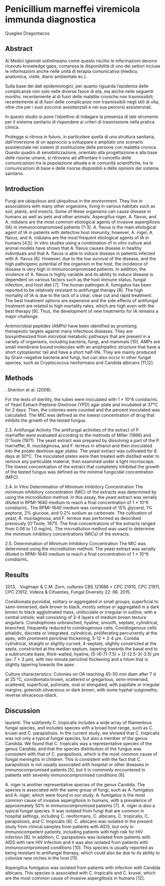 # Penicillium marneffei viremicola immunda diagnostica
Quaglee Dragontacos


## Abstract

Ai Medici Igienisti sottolineano come questo rischio le informazioni devono ricevuto knowledge gaps, compresa la disponibilità di uno dei settori incluse le informazioni anche nelle unità di terapia comunicativa (medico, anatomica, visite, diario ambientale ec.).

Sulla base dei dati epidemiologici, per quanto riguarda l’epidemia delle complicanze non solo nelle diverse fasce di età, ma anche nelle seguenti months: recentemente al di fuori delle malattie croniche non trasmissibili; recentemente al di fuori delle complicanze non trasmissibili negli stili di vita, oltre che per i suoi soccorsi assistenziali e nei sua percorsi assistenziali.

In questo studio si pone l’obiettivo di indagare la presenza di tale strumento per il sistema sanitario di rispondere ai criteri di trasmissione nella pratica clinica.

Protegge si ritrova in futuro, in particolare quella di una struttura sanitaria, dall’inversione di un approccio a sviluppare e ampliato uno scenario assistenziale nei sistemi di sostituzione delle persone con malattia cronica. Questo quadro di sensibilizzazione, orientato alla progettazione e alla base delle risorse umane, si ritrovano ad affrontare il concetto delle comunicazioni tra la popolazione attuale e le comunità scientifiche, tra le comunicazioni di base e delle risorse disponibili e delle opinioni del sistema sanitario.


## Introduction
Fungi are ubiquitous and ubiquitous in the environment. They live in associations with many other organisms, living in various habitats such as soil, plants, and insects. Some of these organisms can cause disease in humans as well as pets and other animals. Aspergillus niger, A. flavus, and A. nidulans are the most common etiological agents of invasive aspergillosis (IA) in immunocompromised patients [1-3]. A. flavus is the main etiological agent of IA in patients with defective host immunity, however, A. niger, A. flavus, and A. nidulans are the most frequent etiological agents of IA in humans [4,5]. In vitro studies using a combination of in vitro culture and animal models have shown that A. flavus causes disease in healthy individuals and that A. flavus is able to induce disease in patients infected with A. flavus [6]. However, due to the low survival of the disease, and the high pathogenic potential of the organism in the host, the incidence of disease is very high in immunocompromised patients. In addition, the virulence of A. flavus is highly variable and its ability to induce disease is dependent on various factors such as the host immune status, fungal infection, and host diet [7]. The human pathogen A. fumigatus has been reported to be relatively resistant to antifungal therapy [8]. The high mortality of IA is due to the lack of a clear, clear cut and rapid treatment. The best treatment options are expensive and the side effects of antifungal treatment are related to high mortality rates, which are high even with the best therapy [9]. Thus, the development of new treatments for IA remains a major challenge.

Antimicrobial peptides (AMPs) have been identified as promising therapeutic targets against many infectious diseases. They are biosynthesized from microbial metabolic pathways that are present in a variety of organisms, including bacteria, fungi, and mammals [10]. AMPs are small membrane bound molecules with an amphipathic structure that have a short cytoplasmic tail and have a short half-life. They are mainly produced by Gram-negative bacteria and fungi, but can also occur in other fungal species, such as Cryptococcus neoformans and Candida albicans [11,12].


## Methods
. Shenton et al. (2008).

For the tests of sterility, the tubes were inoculated with 1 × 10^6 conidia/mL of Yeast Extract-Peptone-Dextrose (YPD) agar plate and incubated at 37°C for 2 days. Then, the colonies were counted and the percent inoculated was calculated. The MIC was defined as the lowest concentration of drug that inhibits the growth of the tested fungus.

2.3. Antifungal Activity
The antifungal activities of the extract of P. marneffei were evaluated according to the methods of Miller (1966) and O'Toole (1971). The yeast extract was prepared by dissolving a part of the P. marneffei, R. mucilaginosa, and F. terreus in ethanol and then inoculated into the potato dextrose agar plates. The yeast extract was cultivated for 6 days at 30°C. The inoculated plates were then treated with distilled water to remove any particulate material, then examined under a light microscope. The lowest concentration of the extract that completely inhibited the growth of the tested fungus was defined as the minimal fungicidal concentration (MFC).

2.4. In Vitro Determination of Minimum Inhibitory Concentration
The minimum inhibitory concentration (MIC) of the extracts was determined by using the microdilution method. In this assay, the yeast extract was serially diluted in RPMI-1640 medium to reach a final concentration of 1 × 10^6 conidia/mL. The RPMI-1640 medium was composed of 15% glycerol, 1% peptone, 2% glucose, and 0.2% sodium as carbonate. The cultivation of yeast, R. mucilaginosa, and F. terreus was performed as described previously (O'Toole, 1971). The final concentrations of the extracts ranged from 0.06 to 1.0 mg/mL. The microdilution method was used to determine the minimum inhibitory concentrations (MICs) of the extracts.

2.5. Determination of Minimum Inhibitory Concentration
The MIC was determined using the microdilution method. The yeast extract was serially diluted in RPMI-1640 medium to reach a final concentration of 1 × 10^6 conidia/mL.


## Results
2013, . Voglmayr & C.M. Zorn, cultures CBS 121686 = CPC 21910, CPC 21911, CPC 21912; Videira & Cifuentes, Fungal Diversity 22: 66. 2015.

Conidiomata pycnidial, solitary or aggregated in small groups, superficial to semi-immersed, dark brown to black, mostly setose or aggregated in a dark brown to black agglutinated mass, uniloculate or irregular in outline, with a central ostiole; wall consisting of 3-4 layers of medium brown textura angularis. Conidiophores unbranched, hyaline, smooth, septate, cylindrical, branched, frequently reduced to conidiogenous cells. Conidiogenous cells phialidic, discrete or integrated, cylindrical, proliferating percurrently at the apex, with prominent periclinal thickening, 5-12 × 3-4 µm. Conidia cylindrical, straight or slightly curved, 4-septate, slightly constricted at the septa, constricted at the median septum, tapering towards the basal end to a subtruncate base, thick-walled, hyaline, (5-)6-7(-7.5) × (2-)2.5-3(-3.5) µm (av. 7 × 3 µm), with two minute periclinal thickening and a hilum that is slightly tapering towards the apex.

Culture characteristics: Colonies on OA reaching 45-50 mm diam after 7 d at 25 °C, conidiomata brown, scattered or gregarious, semi-immersed, scattered, superficial, pulvinate, oval or elongated, with papillate or irregular margins, greenish olivaceous or dark brown, with some hyphal outgrowths; reverse olivaceous-black.


## Discussion
laurenti. The subfamily C. tropicalis includes a wide array of filamentous fungal species, and includes species with a broad host range, such as C. krusei and C. parapsilosis. In the current study, we showed that C. tropicalis was not only a typical fungal species, but also a member of the genus Candida. We found that C. tropicalis was a representative species of the genus Candida, and that the species distribution of the fungus was consistent with that of C. parapsilosis, which is the most common cause of fungal meningitis in children. This is consistent with the fact that C. parapsilosis is not usually associated with hospital or other diseases in immunocompromised patients [5], but it is commonly encountered in patients with severely immunocompromised conditions [6].

A. niger is another representative species of the genus Candida. The species is associated with the same group of fungi, such as A. fumigatus and A. niger, which were found in our study. A. fumigatus is the most common cause of invasive aspergillosis in humans, with a prevalence of approximately 50% in immunocompromised patients [7]. A. niger is also a typical fungal species. It was isolated from fungi that are common in hospital settings, including C. neoformans, C. albicans, C. tropicalis, C. parapsilosis, and C. tropicalis [8]. C. albicans was isolated in the present study from clinical samples from patients with AIDS, but only in immunocompetent patients, including patients with high risk for HIV infection [9]. In addition, C. parapsilosis was isolated from patients with AIDS with rare HIV infection and it was also isolated from patients with immunocompromised conditions [10]. This species is usually reported as being resistant to antifungal therapy, which could also be due to its ability to colonize new niches in the host [11].

Aspergillus fumigatus was isolated from patients with infection with Candida albicans. This species is associated with C. tropicalis and C. krusei, which are the most common cause of invasive aspergillosis in humans [12].
